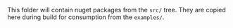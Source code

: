This folder will contain nuget packages from the `src/` tree.
They are copied here during build for consumption from the `examples/`.